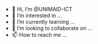 - 👋 Hi, I’m @UNIMAID-ICT
- 👀 I’m interested in ...
- 🌱 I’m currently learning ...
- 💞️ I’m looking to collaborate on ...
- 📫 How to reach me ...

<!---
UNIMAID-ICT/UNIMAID-ICT is a ✨ special ✨ repository because its `README.md` (this file) appears on your GitHub profile.
You can click the Preview link to take a look at your changes.
--->
